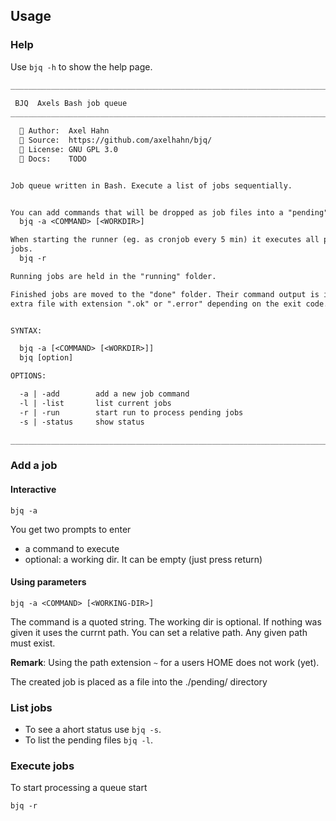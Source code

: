 ## Usage

### Help

Use `bjq -h` to show the help page.

```txt
______________________________________________________________________________
     
 BJQ  Axels Bash job queue
__________________________________________________________________________v0.1

  👤 Author:  Axel Hahn
  🧾 Source:  https://github.com/axelhahn/bjq/
  📜 License: GNU GPL 3.0
  📗 Docs:    TODO


Job queue written in Bash. Execute a list of jobs sequentially.


You can add commands that will be dropped as job files into a "pending" queue.
  bjq -a <COMMAND> [<WORKDIR>]

When starting the runner (eg. as cronjob every 5 min) it executes all pending
jobs.
  bjq -r

Running jobs are held in the "running" folder.

Finished jobs are moved to the "done" folder. Their command output is in an
extra file with extension ".ok" or ".error" depending on the exit code.


SYNTAX:

  bjq -a [<COMMAND> [<WORKDIR>]]
  bjq [option]

OPTIONS:

  -a | -add        add a new job command
  -l | -list       list current jobs
  -r | -run        start run to process pending jobs
  -s | -status     show status

______________________________________________________________________________
```

### Add a job

#### Interactive

`bjq -a`

You get two prompts to enter

* a command to execute
* optional: a working dir. It can be empty (just press return)

#### Using parameters

`bjq -a <COMMAND> [<WORKING-DIR>]`

The command is a quoted string.
The working dir is optional. If nothing was given it uses the currnt path. You can set a relative path. Any given path must exist.

**Remark**: Using the path extension `~` for a users HOME does not work (yet).

The created job is placed as a file into the ./pending/ directory

### List jobs

* To see a ahort status use `bjq -s`.
* To list the pending files `bjq -l`.

### Execute jobs

To start processing a queue start

`bjq -r`
